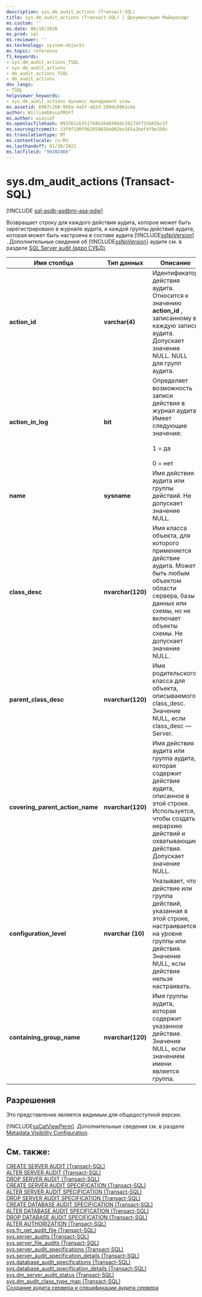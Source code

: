 ```yaml
---
description: sys.dm_audit_actions (Transact-SQL)
title: sys.dm_audit_actions (Transact-SQL) | Документация Майкрософт
ms.custom: ''
ms.date: 06/10/2016
ms.prod: sql
ms.reviewer: ''
ms.technology: system-objects
ms.topic: reference
f1_keywords:
- sys.dm_audit_actions_TSQL
- sys.dm_audit_actions
- dm_audit_actions_TSQL
- dm_audit_actions
dev_langs:
- TSQL
helpviewer_keywords:
- sys.dm_audit_actions dynamic management view
ms.assetid: b987c2b9-998a-4a5f-a82d-280dc6963cbe
author: WilliamDAssafMSFT
ms.author: wiassaf
ms.openlocfilehash: 093561cb55176862040496dc3827dff25b65bc5f
ms.sourcegitcommit: 33f0f190f962059826e002be165a2bef4f9e350c
ms.translationtype: MT
ms.contentlocale: ru-RU
ms.lasthandoff: 01/30/2021
ms.locfileid: "99202466"
---
```

# <a name="sysdm_audit_actions-transact-sql"></a>sys.dm_audit_actions (Transact-SQL)
[!INCLUDE [sql-asdb-asdbmi-asa-pdw](../../includes/applies-to-version/sql-asdb-asdbmi-asa.md)]

  Возвращает строку для каждого действия аудита, которое может быть зарегистрировано в журнале аудита, и каждой группы действий аудита, которая может быть настроена в составе аудита [!INCLUDE[ssNoVersion](../../includes/ssnoversion-md.md)] . Дополнительные сведения об [!INCLUDE[ssNoVersion](../../includes/ssnoversion-md.md)] аудите см. в разделе [SQL Server audit &#40;ядро СУБД&#41;](../../relational-databases/security/auditing/sql-server-audit-database-engine.md).  
  
|Имя столбца|Тип данных|Описание|  
|-----------------|---------------|-----------------|  
|**action_id**|**varchar(4)**|Идентификатор действия аудита. Относится к значению **action_id** , записанному в каждую запись аудита. Допускает значение NULL. NULL для групп аудита.|  
|**action_in_log**|**bit**|Определяет возможность записи действия в журнал аудита. Имеет следующие значения:<br /><br /> 1 = да<br /><br /> 0 = нет|  
|**name**|**sysname**|Имя действия аудита или группы действий. Не допускает значение NULL.|  
|**class_desc**|**nvarchar(120)**|Имя класса объекта, для которого применяется действие аудита. Может быть любым объектом области сервера, базы данных или схемы, но не включает объекты схемы. Не допускает значение NULL.|  
|**parent_class_desc**|**nvarchar(120)**|Имя родительского класса для объекта, описываемого class_desc. Значение NULL, если class_desc — Server.|  
|**covering_parent_action_name**|**nvarchar(120)**|Имя действия аудита или группа аудита, которая содержит действие аудита, описанное в этой строке. Используется, чтобы создать иерархию действий и охватывающие действия. Допускает значение NULL.|  
|**configuration_level**|**nvarchar (10)**|Указывает, что действие или группа действий, указанная в этой строке, настраивается на уровне группы или действия. Значение NULL, если действие нельзя настраивать.|  
|**containing_group_name**|**nvarchar(120)**|Имя группы аудита, которая содержит указанное действие. Значение NULL, если значением имени является группа.|  
  
## <a name="permissions"></a>Разрешения  
Это представление является видимым для общедоступной версии.
  
 [!INCLUDE[ssCatViewPerm](../../includes/sscatviewperm-md.md)]. Дополнительные сведения см. в разделе [Metadata Visibility Configuration](../../relational-databases/security/metadata-visibility-configuration.md).  
  
## <a name="see-also"></a>См. также:  
 [CREATE SERVER AUDIT (Transact-SQL)](../../t-sql/statements/create-server-audit-transact-sql.md)   
 [ALTER SERVER AUDIT (Transact-SQL)](../../t-sql/statements/alter-server-audit-transact-sql.md)   
 [DROP SERVER AUDIT (Transact-SQL)](../../t-sql/statements/drop-server-audit-transact-sql.md)   
 [CREATE SERVER AUDIT SPECIFICATION (Transact-SQL)](../../t-sql/statements/create-server-audit-specification-transact-sql.md)   
 [ALTER SERVER AUDIT SPECIFICATION (Transact-SQL)](../../t-sql/statements/alter-server-audit-specification-transact-sql.md)   
 [DROP SERVER AUDIT SPECIFICATION (Transact-SQL)](../../t-sql/statements/drop-server-audit-specification-transact-sql.md)   
 [CREATE DATABASE AUDIT SPECIFICATION (Transact-SQL)](../../t-sql/statements/create-database-audit-specification-transact-sql.md)   
 [ALTER DATABASE AUDIT SPECIFICATION (Transact-SQL)](../../t-sql/statements/alter-database-audit-specification-transact-sql.md)   
 [DROP DATABASE AUDIT SPECIFICATION (Transact-SQL)](../../t-sql/statements/drop-database-audit-specification-transact-sql.md)   
 [ALTER AUTHORIZATION (Transact-SQL)](../../t-sql/statements/alter-authorization-transact-sql.md)   
 [sys.fn_get_audit_file (Transact-SQL)](../../relational-databases/system-functions/sys-fn-get-audit-file-transact-sql.md)   
 [sys.server_audits (Transact-SQL)](../../relational-databases/system-catalog-views/sys-server-audits-transact-sql.md)   
 [sys.server_file_audits (Transact-SQL)](../../relational-databases/system-catalog-views/sys-server-file-audits-transact-sql.md)   
 [sys.server_audit_specifications (Transact-SQL)](../../relational-databases/system-catalog-views/sys-server-audit-specifications-transact-sql.md)   
 [sys.server_audit_specification_details (Transact-SQL)](../../relational-databases/system-catalog-views/sys-server-audit-specification-details-transact-sql.md)   
 [sys.database_audit_specifications (Transact-SQL)](../../relational-databases/system-catalog-views/sys-database-audit-specifications-transact-sql.md)   
 [sys.database_audit_specification_details (Transact-SQL)](../../relational-databases/system-catalog-views/sys-database-audit-specification-details-transact-sql.md)   
 [sys.dm_server_audit_status (Transact-SQL)](../../relational-databases/system-dynamic-management-views/sys-dm-server-audit-status-transact-sql.md)   
 [sys.dm_audit_class_type_map (Transact-SQL)](../../relational-databases/system-dynamic-management-views/sys-dm-audit-class-type-map-transact-sql.md)   
 [Создание аудита сервера и спецификации аудита сервера](../../relational-databases/security/auditing/create-a-server-audit-and-server-audit-specification.md)  
  
  
